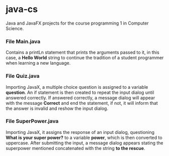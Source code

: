 # java-cs
Java and JavaFX projects for the course programming 1 in Computer Science.  

<h3>File Main.java</h3>
<p>Contains a printLn statement that prints the arguments passed to it, in this case, a <b>Hello World</b> string to continue the tradition of a student programmer when learning a new language. </p>

<h3>File Quiz.java</h3>
Importing JavaX, a multiple choice question is assigned to a variable <b>question</b>. An if statement is then created to repeat the input dialog until answered correctly. If answered correctly, a message dialog will appear with the message <b>Correct</b> and end the statement, if not, it will inform that the answer is invalid and reshow the input dialog. 

<h3>File SuperPower.java</h3>
<p>Importing JavaX, it assigns the response of an input dialog, questioning <b>What is your super power?</b> to a variable <b>power</b>, which is then converted to uppercase. After submitting the input, a message dialog appears stating the superpower mentioned concatenated with the string <b>to the rescue</b>.</p>
